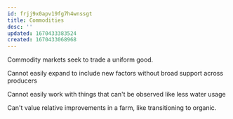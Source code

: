 ```yaml
---
id: frjj9x0apv19fg7h4wnssgt
title: Commodities
desc: ''
updated: 1670433383524
created: 1670433068968
---
```

Commodity markets seek to trade a uniform good.

Cannot easily expand to include new factors without broad support across producers

Cannot easily work with things that can't be observed like less water usage

Can't value relative improvements in a farm, like transitioning to organic.